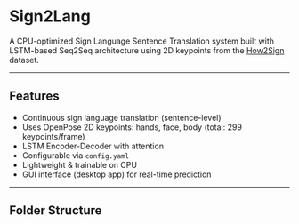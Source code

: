 # Sign2Lang

A CPU-optimized Sign Language Sentence Translation system built with LSTM-based Seq2Seq architecture using 2D keypoints from the [How2Sign](https://how2sign.github.io/) dataset.

---

## Features

- Continuous sign language translation (sentence-level)
- Uses OpenPose 2D keypoints: hands, face, body (total: 299 keypoints/frame)
- LSTM Encoder-Decoder with attention
- Configurable via `config.yaml`
- Lightweight & trainable on CPU
- GUI interface (desktop app) for real-time prediction

---

## Folder Structure

